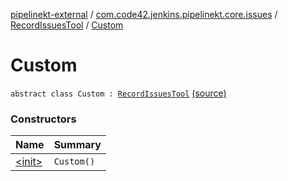 [pipelinekt-external](../../../index.md) / [com.code42.jenkins.pipelinekt.core.issues](../../index.md) / [RecordIssuesTool](../index.md) / [Custom](./index.md)

# Custom

`abstract class Custom : `[`RecordIssuesTool`](../index.md) [(source)](https://github.com/code42/pipelinekt/tree/master/core/src/main/kotlin/com/code42/jenkins/pipelinekt/core/issues/RecordIssuesTool.kt#L20)

### Constructors

| Name | Summary |
|---|---|
| [&lt;init&gt;](-init-.md) | `Custom()` |

